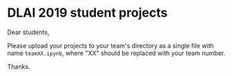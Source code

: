 # DLAI 2019 student projects 

Dear students,

Please upload your projects to your team's directory as a single file with
name `teamXX.ipynb`, where "XX" should be replaced with your team number.

Thanks.
